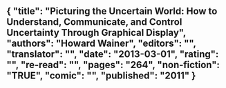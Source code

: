 {
 "title": "Picturing the Uncertain World: How to Understand, Communicate, and Control Uncertainty Through Graphical Display",
 "authors": "Howard Wainer",
 "editors": "",
 "translator": "",
 "date": "2013-03-01",
 "rating": "",
 "re-read": "",
 "pages": "264",
 "non-fiction": "TRUE",
 "comic": "",
 "published": "2011"
}
---

